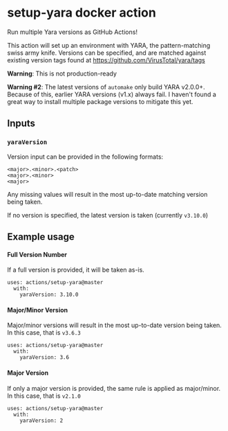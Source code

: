 # setup-yara docker action

Run multiple Yara versions as GitHub Actions!

This action will set up an environment with YARA, the pattern-matching swiss army knife.
Versions can be specified, and are matched against existing version tags found at https://github.com/VirusTotal/yara/tags

**Warning**: This is not production-ready

**Warning #2**: The latest versions of `automake` only build YARA v2.0.0+. Because of this, earlier YARA versions (v1.x) always fail.
                I haven't found a great way to install multiple package versions to mitigate this yet.

## Inputs

### `yaraVersion`

Version input can be provided in the following formats:
```
<major>.<minor>.<patch>
<major>.<minor>
<major>
```

Any missing values will result in the most up-to-date matching version being taken.

If no version is specified, the latest version is taken (currently `v3.10.0`)

## Example usage

#### Full Version Number

If a full version is provided, it will be taken as-is.
```
uses: actions/setup-yara@master
  with:
    yaraVersion: 3.10.0
```

#### Major/Minor Version

Major/minor versions will result in the most up-to-date version being taken. In this case, that is `v3.6.3`
```
uses: actions/setup-yara@master
  with:
    yaraVersion: 3.6
```

#### Major Version

If only a major version is provided, the same rule is applied as major/minor. In this case, that is `v2.1.0`
```
uses: actions/setup-yara@master
  with:
    yaraVersion: 2
```
